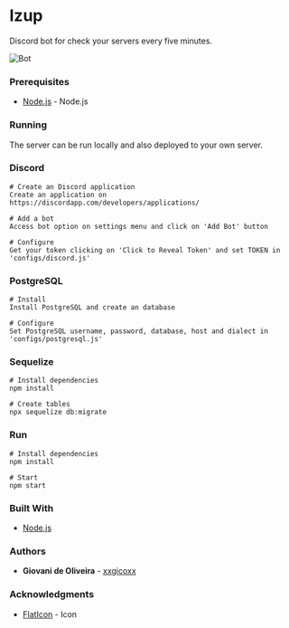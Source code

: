# Izup
Discord bot for check your servers every five minutes.

![Bot](http://i.imgur.com/zJZe8ka.png)

### Prerequisites
* [Node.js](https://nodejs.org/en/) - Node.js

### Running
The server can be run locally and also deployed to your own server.

### Discord
````
# Create an Discord application
Create an application on https://discordapp.com/developers/applications/

# Add a bot
Access bot option on settings menu and click on 'Add Bot' button

# Configure
Get your token clicking on 'Click to Reveal Token' and set TOKEN in 'configs/discord.js'
````

### PostgreSQL
````
# Install
Install PostgreSQL and create an database

# Configure
Set PostgreSQL username, password, database, host and dialect in 'configs/postgresql.js'
````

### Sequelize
````
# Install dependencies
npm install

# Create tables
npx sequelize db:migrate
````

### Run
````
# Install dependencies
npm install

# Start
npm start
````

### Built With
* [Node.js](https://nodejs.org/en/)

### Authors
* **Giovani de Oliveira** - [xxgicoxx](https://github.com/xxgicoxx)

### Acknowledgments
* [FlatIcon](https://www.flaticon.com/) - Icon